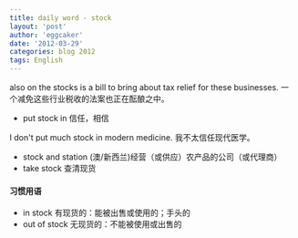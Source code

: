 ```yaml
---
title: daily word - stock 
layout: 'post'
author: 'eggcaker'
date: '2012-03-29'
categories: blog 2012
tags: English
---
```



also on the stocks is a bill to bring about tax relief for these businesses.
一个减免这些行业税收的法案也正在酝酿之中。

  * put stock in 信任，相信 

I don't put much stock in modern medicine. 我不太信任现代医学。

  * stock and station (澳/新西兰)经营（或供应）农产品的公司（或代理商） 
  * take stock 查清现货 

#### 习惯用语

  * in stock 有现货的：能被出售或使用的；手头的 
  * out of stock 无现货的：不能被使用或出售的 

